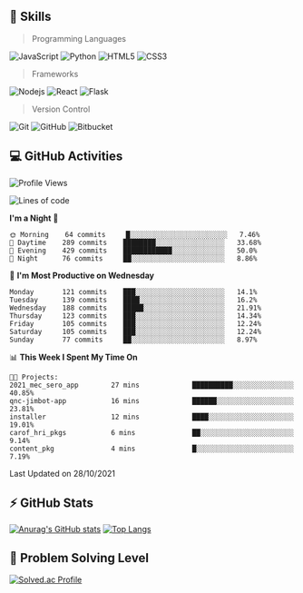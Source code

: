 ## :rocket: Skills<br/>

> Programming Languages

![JavaScript](https://img.shields.io/badge/-JavaScript-%23F7DF1C?style=for-the-badge&logo=javascript&logoColor=white)
![Python](https://img.shields.io/badge/python%20-%2314354C.svg?&style=for-the-badge&logo=python&logoColor=white)
![HTML5](https://img.shields.io/badge/html5%20-%23E34F26.svg?&style=for-the-badge&logo=html5&logoColor=white)
![CSS3](https://img.shields.io/badge/css3%20-%231572B6.svg?&style=for-the-badge&logo=css3&logoColor=white)

> Frameworks

![Nodejs](https://img.shields.io/badge/node.js%20-%2343853D.svg?&style=for-the-badge&logo=node.js&logoColor=white)
![React](https://img.shields.io/badge/React-20232A?style=for-the-badge&logo=react&logoColor=61DAFB)
![Flask](https://img.shields.io/badge/flask%20-%23000.svg?&style=for-the-badge&logo=flask&logoColor=white)

> Version Control

![Git](https://img.shields.io/badge/git%20-%23F05033.svg?&style=for-the-badge&logo=git&logoColor=white)
![GitHub](https://img.shields.io/badge/github%20-%23121011.svg?&style=for-the-badge&logo=github&logoColor=white)
![Bitbucket](https://img.shields.io/badge/bitbucket%20-%230047B3.svg?&style=for-the-badge&logo=bitbucket&logoColor=white)

## :computer: GitHub Activities<br/>

<!--START_SECTION:waka-->
![Profile Views](http://img.shields.io/badge/Profile%20Views-16-blue)

![Lines of code](https://img.shields.io/badge/From%20Hello%20World%20I%27ve%20Written-948308%20lines%20of%20code-blue)

**I'm a Night 🦉** 

```text
🌞 Morning    64 commits     █░░░░░░░░░░░░░░░░░░░░░░░░   7.46% 
🌆 Daytime    289 commits    ████████░░░░░░░░░░░░░░░░░   33.68% 
🌃 Evening    429 commits    ████████████░░░░░░░░░░░░░   50.0% 
🌙 Night      76 commits     ██░░░░░░░░░░░░░░░░░░░░░░░   8.86%

```
📅 **I'm Most Productive on Wednesday** 

```text
Monday       121 commits    ███░░░░░░░░░░░░░░░░░░░░░░   14.1% 
Tuesday      139 commits    ████░░░░░░░░░░░░░░░░░░░░░   16.2% 
Wednesday    188 commits    █████░░░░░░░░░░░░░░░░░░░░   21.91% 
Thursday     123 commits    ███░░░░░░░░░░░░░░░░░░░░░░   14.34% 
Friday       105 commits    ███░░░░░░░░░░░░░░░░░░░░░░   12.24% 
Saturday     105 commits    ███░░░░░░░░░░░░░░░░░░░░░░   12.24% 
Sunday       77 commits     ██░░░░░░░░░░░░░░░░░░░░░░░   8.97%

```


📊 **This Week I Spent My Time On** 

```text
🐱‍💻 Projects: 
2021_mec_sero_app        27 mins             ██████████░░░░░░░░░░░░░░░   40.85% 
qnc-jimbot-app           16 mins             ██████░░░░░░░░░░░░░░░░░░░   23.81% 
installer                12 mins             ████░░░░░░░░░░░░░░░░░░░░░   19.01% 
carof_hri_pkgs           6 mins              ██░░░░░░░░░░░░░░░░░░░░░░░   9.14% 
content_pkg              4 mins              █░░░░░░░░░░░░░░░░░░░░░░░░   7.19%

```


 Last Updated on 28/10/2021
<!--END_SECTION:waka-->


## :zap: GitHub Stats<br/>
    
[![Anurag's GitHub stats](https://github-readme-stats.vercel.app/api?username=star6973&show_icons=true&theme=prussian)](https://github.com/star6973/github-readme-stats)
[![Top Langs](https://github-readme-stats.vercel.app/api/top-langs/?username=star6973&layout=compact&hide=jupyter%20notebook,html,css,scss&langs_count=4&theme=prussian)](https://github.com/star6973/github-readme-stats)

## :trident: Problem Solving Level<br/>

[![Solved.ac Profile](http://mazassumnida.wtf/api/v2/generate_badge?boj=whanny)](https://solved.ac/whanny/)
